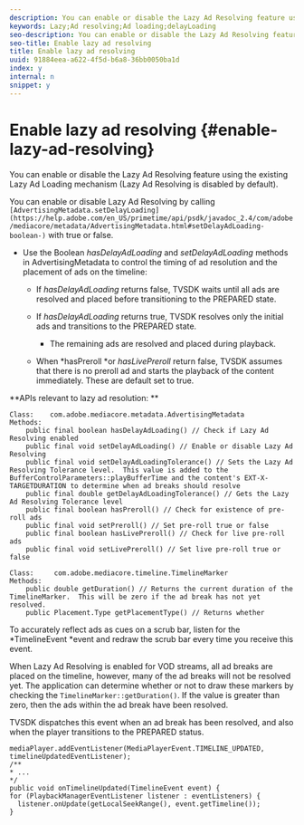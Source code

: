 ```yaml
---
description: You can enable or disable the Lazy Ad Resolving feature using the existing Lazy Ad Loading mechanism (Lazy Ad Resolving is disabled by default).
keywords: Lazy;Ad resolving;Ad loading;delayLoading
seo-description: You can enable or disable the Lazy Ad Resolving feature using the existing Lazy Ad Loading mechanism (Lazy Ad Resolving is disabled by default).
seo-title: Enable lazy ad resolving
title: Enable lazy ad resolving
uuid: 91884eea-a622-4f5d-b6a8-36bb0050ba1d
index: y
internal: n
snippet: y
---
```


# Enable lazy ad resolving {#enable-lazy-ad-resolving}

You can enable or disable the Lazy Ad Resolving feature using the existing Lazy Ad Loading mechanism (Lazy Ad Resolving is disabled by default).

You can enable or disable Lazy Ad Resolving by calling ` [AdvertisingMetadata.setDelayLoading](https://help.adobe.com/en_US/primetime/api/psdk/javadoc_2.4/com/adobe/mediacore/metadata/AdvertisingMetadata.html#setDelayAdLoading-boolean-)` with true or false.

* Use the Boolean *hasDelayAdLoading* and *setDelayAdLoading* methods in AdvertisingMetadata to control the timing of ad resolution and the placement of ads on the timeline:

    * If *hasDelayAdLoading* returns false, TVSDK waits until all ads are resolved and placed before transitioning to the PREPARED state. 
    * If *hasDelayAdLoading* returns true, TVSDK resolves only the initial ads and transitions to the PREPARED state.

        * The remaining ads are resolved and placed during playback.

    * When *hasPreroll *or *hasLivePreroll* return false, TVSDK assumes that there is no preroll ad and starts the playback of the content immediately. These are default set to true.

**APIs relevant to lazy ad resolution: **

```
Class:    com.adobe.mediacore.metadata.AdvertisingMetadata 
Methods: 
    public final boolean hasDelayAdLoading() // Check if Lazy Ad Resolving enabled 
    public final void setDelayAdLoading() // Enable or disable Lazy Ad Resolving 
    public final void setDelayAdLoadingTolerance() // Sets the Lazy Ad Resolving Tolerance level.  This value is added to the BufferControlParameters::playBufferTime and the content's EXT-X-TARGETDURATION to determine when ad breaks should resolve 
    public final double getDelayAdLoadingTolerance() // Gets the Lazy Ad Resolving Tolerance level 
    public final boolean hasPreroll() // Check for existence of pre-roll ads 
    public final void setPreroll() // Set pre-roll true or false 
    public final boolean hasLivePreroll() // Check for live pre-roll ads 
    public final void setLivePreroll() // Set live pre-roll true or false

Class:     com.adobe.mediacore.timeline.TimelineMarker 
Methods: 
    public double getDuration() // Returns the current duration of the TimelineMarker.  This will be zero if the ad break has not yet resolved. 
    public Placement.Type getPlacementType() // Returns whether
```

To accurately reflect ads as cues on a scrub bar, listen for the *TimelineEvent *event and redraw the scrub bar every time you receive this event.

When Lazy Ad Resolving is enabled for VOD streams, all ad breaks are placed on the timeline, however, many of the ad breaks will not be resolved yet. The application can determine whether or not to draw these markers by checking the `TimelineMarker::getDuration()`. If the value is greater than zero, then the ads within the ad break have been resolved.

TVSDK dispatches this event when an ad break has been resolved, and also when the player transitions to the PREPARED status.

```
mediaPlayer.addEventListener(MediaPlayerEvent.TIMELINE_UPDATED, timelineUpdatedEventListener); 
/** 
* ... 
*/ 
public void onTimelineUpdated(TimelineEvent event) { 
for (PlaybackManagerEventListener listener : eventListeners) { 
  listener.onUpdate(getLocalSeekRange(), event.getTimeline()); 
}
```

